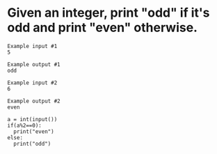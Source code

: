 # Given an integer, print "odd" if it's odd and print "even" otherwise.

```
Example input #1
5

Example output #1
odd

Example input #2
6

Example output #2
even
```

```
a = int(input())
if(a%2==0):
  print("even")
else:
  print("odd")
```
